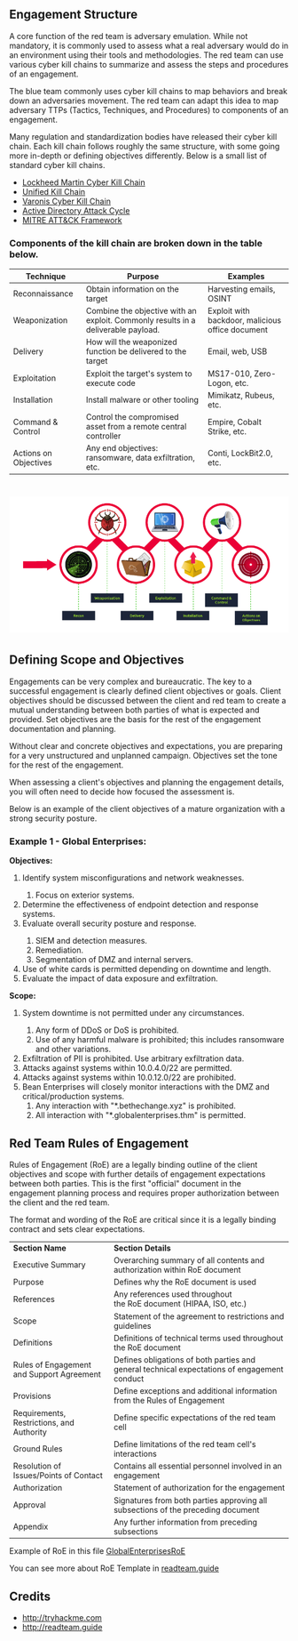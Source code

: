 ## Engagement Structure 
<p>A core function of the red team is adversary emulation. While not mandatory, it is commonly used to assess what a real adversary would do in an environment using their tools and methodologies. The red team can use various cyber kill chains to summarize and assess the steps and procedures of an engagement.

The blue team commonly uses cyber kill chains to map behaviors and break down an adversaries movement. The red team can adapt this idea to map adversary TTPs (Tactics, Techniques, and Procedures) to components of an engagement.

Many regulation and standardization bodies have released their cyber kill chain. Each kill chain follows roughly the same structure, with some going more in-depth or defining objectives differently. Below is a small list of standard cyber kill chains.</p>


* [Lockheed Martin Cyber Kill Chain](https://www.lockheedmartin.com/en-us/capabilities/cyber/cyber-kill-chain.html)
* [Unified Kill Chain](https://www.lockheedmartin.com/en-us/capabilities/cyber/cyber-kill-chain.html)
*  [Varonis Cyber Kill Chain](https://www.varonis.com/blog/cyber-kill-chain/)
* [Active Directory Attack Cycle](https://www.varonis.com/blog/cyber-kill-chain/)
* [MITRE ATT&CK Framework](https://attack.mitre.org/) 

<h3>Components of the kill chain are broken down in the table below.</h3>
<table class="table table-bordered">
<thead>
<tr>
<th>Technique</th>
<th>Purpose</th>
<th>Examples</th>
</tr>
</thead>
<tbody>
<tr>
<td style="text-align:left">Reconnaissance</td>
<td style="text-align:left">Obtain information on the target</td>
<td style="text-align:left"><span>Harvesting emails, <a class="Gx6hZL4g glossary-term" onclick="initPopOver('OSINT', 'Gx6hZL4g')">OSINT</a></span></td>
</tr>
<tr>
<td style="text-align:left">Weaponization</td>
<td style="text-align:left">Combine the objective with an exploit. Commonly results in a deliverable payload.</td>
<td style="text-align:left">Exploit with backdoor, malicious office document</td>
</tr>
<tr>
<td style="text-align:left">Delivery</td>
<td style="text-align:left">How will the weaponized function be delivered to the target</td>
<td style="text-align:left">Email, web, USB</td>
</tr>
<tr>
<td style="text-align:left">Exploitation</td>
<td style="text-align:left">Exploit the target's system to execute code</td>
<td style="text-align:left">MS17-010, Zero-Logon, etc.</td>
</tr>
<tr>
<td style="text-align:left">Installation</td>
<td style="text-align:left">Install malware or other tooling</td>
<td style="text-align:left">Mimikatz, Rubeus, etc.</td>
</tr>
<tr>
<td style="text-align:left">Command &amp; Control</td>
<td style="text-align:left">Control the compromised asset from a remote central controller</td>
<td style="text-align:left">Empire, Cobalt Strike, etc.</td>
</tr>
<tr>
<td style="text-align:left">Actions on Objectives</td>
<td style="text-align:left">Any end objectives: ransomware, data exfiltration, etc.</td>
<td style="text-align:left">Conti, LockBit2.0, etc.</td>
</tr>
</tbody>
</table>

<h1 align="center">

<img src="../assets/engagement-structure.png" alt="Tools" width="600">
</h1>

##  Defining Scope and Objectives
Engagements can be very complex and bureaucratic. The key to a successful engagement is clearly defined client objectives or goals. Client objectives should be discussed between the client and red team to create a mutual understanding between both parties of what is expected and provided. Set objectives are the basis for the rest of the engagement documentation and planning.

Without clear and concrete objectives and expectations, you are preparing for a very unstructured and unplanned campaign. Objectives set the tone for the rest of the engagement.

When assessing a client's objectives and planning the engagement details, you will often need to decide how focused the assessment is.



Below is an example of the client objectives of a mature organization with a strong security posture.

###  Example 1 - Global Enterprises:

<b>Objectives:</b>

<ol>
  <li>Identify system misconfigurations and network weaknesses.</li>
    <ol>
      <li>Focus on exterior systems.</li>
    </ol>
  <li>Determine the effectiveness of endpoint detection and response systems.</li>
  <li>Evaluate overall security posture and response. </li>
      <ol>
      <li>SIEM and detection measures.</li>
      <li>Remediation.</li>
      <li>Segmentation of DMZ and internal servers.</li>
    </ol>
    <li>Use of white cards is permitted depending on downtime and length.</li>
     <li>Evaluate the impact of data exposure and exfiltration.</li>
</ol> 

<b>Scope:</b>

<ol>
  <li>System downtime is not permitted under any circumstances.</li>
    <ol>
      <li>Any form of DDoS or DoS is prohibited.</li>
      <li>Use of any harmful malware is prohibited; this includes ransomware and other variations.</li>
    </ol>
  <li>Exfiltration of PII is prohibited. Use arbitrary exfiltration data.</li>
  <li>Attacks against systems within 10.0.4.0/22 are permitted.</li>
  <li>Attacks against systems within 10.0.12.0/22 are prohibited.</li>
  <li>Bean Enterprises will closely monitor interactions with the DMZ and critical/production systems. 
    <ol>
    <li>Any interaction with "*.bethechange.xyz" is prohibited.</li>
      <li>All interaction with "*.globalenterprises.thm" is permitted.</li>
  </ol>
  </li>
</ol> 

## Red Team Rules of Engagement

<p>Rules of Engagement (RoE) are a legally binding outline of the client objectives and scope with further details of engagement expectations between both parties. This is the first "official" document in the engagement planning process and requires proper authorization between the client and the red team.</p>

<p>The format and wording of the RoE are critical since it is a legally binding contract and sets clear expectations.</p>

<table class="table table-bordered"><tbody><tr><td><b>Section Name</b></td><td><b>Section Details</b></td></tr><tr><td>Executive Summary</td><td>Overarching summary of all contents and authorization within&nbsp;RoE&nbsp;document<br></td></tr><tr><td>Purpose</td><td>Defines why the&nbsp;RoE&nbsp;document is used</td></tr><tr><td>References</td><td>Any references used throughout the&nbsp;RoE&nbsp;document (HIPAA,&nbsp;ISO, etc.)<br></td></tr><tr><td>Scope</td><td>Statement of the agreement to restrictions and guidelines<br></td></tr><tr><td>Definitions</td><td>Definitions of technical terms used throughout the&nbsp;RoE&nbsp;document<br></td></tr><tr><td>Rules of Engagement and Support Agreement</td><td>Defines obligations of both parties and general technical expectations of engagement conduct<br></td></tr><tr><td>Provisions</td><td>Define exceptions and additional information from the Rules of Engagement<br></td></tr><tr><td>Requirements, Restrictions, and Authority&nbsp;</td><td>Define specific expectations of the red team cell<br></td></tr><tr><td>Ground Rules</td><td>Define limitations of the red team cell's interactions<br></td></tr><tr><td>Resolution of Issues/Points of Contact</td><td>Contains all essential personnel involved in an engagement<br></td></tr><tr><td>Authorization</td><td>Statement of authorization for the engagement<br></td></tr><tr><td>Approval&nbsp;</td><td>Signatures from both parties approving all subsections of the preceding document<br></td></tr><tr><td>Appendix</td><td>Any further information from preceding subsections<br></td></tr></tbody></table>

Example of RoE in this file [GlobalEnterprisesRoE](./GlobalEnterprisesRoE.pdf)


You can see more about RoE Template in [readteam.guide](https://redteam.guide/docs/templates/roe_template/)

## Credits

* http://tryhackme.com
* http://readteam.guide